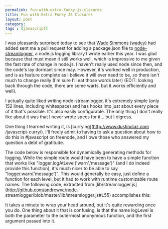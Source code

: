 ```yaml
---
permalink: fun-with-extra-funky-js-closures
title: Fun with Extra Funky JS Closures
layout: post
category: 
tags : [javascript]
---
```





I was pleasantly surprised today to see that [Wade Simmons
(wadey)](http://github.com/wadey) had added sent me a pull
request for adding a package.json file to [node-
streamlogger](http://github.com/andrewvc/node-streamlogger), a node.js logging
library I wrote earlier this year. I was glad because that must mean it still
works well, which is impressive to me given the fast rate of change in
node.js. I haven't really used node since then, and the code's lay dormant
since may. However, it's worked well in production, and is as feature complete
as I believe it will ever need to be, so there isn't much to change really
(I'm sure I'll eat those words later) (EDIT: looking back through the code,
there are some warts, but it works efficiently and well).

I actually quite liked writing node-streamlogger, it's extremely simple (only
152 lines, including whitespace) and has hooks into just about every piece of
it that's possible. It's also easily configurable. The only thing I don't
really like about it was that I never wrote specs for it... but I digress.

One thing I learned writing it, is [currying](http://www.dustindiaz.com
/javascript-curry/). I'll freely admit to having to ask a question about how
to do this in #javascript on freenode, and I owe those who answered my
question a debt of gratitude.

The code below is responsible for dynamically generating methods for logging.
While the simple route would have been to have a simple function that works
like "logger.logAtLevel('warn','message')" (and I do indeed provide this
function), it's much nicer to be able to say "logger.warn('message')". This
would generally be easy, just define a function for each level, but it had to
work with runtime customizable route names. The following code, extracted from
[lib/streamlogger.js](http://github.com/andrewvc/node-
streamlogger/blob/master/lib/streamlogger.js#L55) accomplishes this:

<script src="https://gist.github.com/983617.js?file=funkyclosure.js"></script>


It takes a minute to wrap your head around, but it's quite rewarding once you
do. One thing about it that is confusing, is that the name logLevel is both
the parameter to the outermost anonymous function, and the first argument
passed into it.

